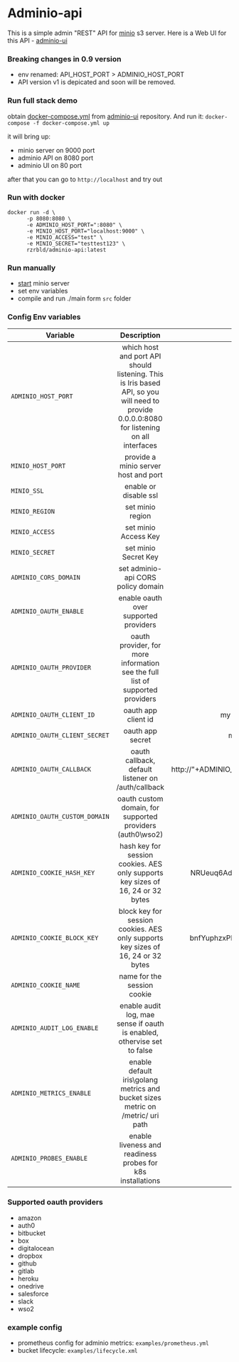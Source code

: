 # Adminio-api
This is a simple admin "REST" API for [minio](https://min.io/) s3 server.
Here is a Web UI for this API - [adminio-ui](https://github.com/rzrbld/adminio-ui)

### Breaking changes in 0.9 version

 - env renamed: API_HOST_PORT > ADMINIO_HOST_PORT
 - API version v1 is depicated and soon will be removed.

### Run full stack demo
obtain [docker-compose.yml](https://raw.githubusercontent.com/rzrbld/adminio-ui/master/docker-compose.yml) from [adminio-ui](https://github.com/rzrbld/adminio-ui) repository. And run it:
`` docker-compose -f docker-compose.yml up ``

it will bring up:

 - minio server on 9000 port
 - adminio API on 8080 port
 - adminio UI on 80 port

after that you can go to `` http://localhost `` and try out

### Run with docker
```
docker run -d \
      -p 8080:8080 \
      -e ADMINIO_HOST_PORT=":8080" \
      -e MINIO_HOST_PORT="localhost:9000" \
      -e MINIO_ACCESS="test" \
      -e MINIO_SECRET="testtest123" \
      rzrbld/adminio-api:latest

```

### Run manually
 - [start](https://docs.min.io/) minio server
 - set env variables
 - compile and run ./main form `src` folder

### Config Env variables
| Variable   |      Description      |  Default |
|--------------|:-----------------------:|-----------:|
| `ADMINIO_HOST_PORT` | which host and port API should listening. This is Iris based API, so you will need to provide 0.0.0.0:8080 for listening on all interfaces | localhost:8080 |
| `MINIO_HOST_PORT` |  provide a minio server host and port  |  localhost:9000 |
| `MINIO_SSL` | enable or disable ssl |  false |
| `MINIO_REGION` | set minio region | us-east-1 |
| `MINIO_ACCESS` | set minio Access Key | test |
| `MINIO_SECRET` | set minio Secret Key | testtest123 |
| `ADMINIO_CORS_DOMAIN` | set adminio-api CORS policy domain  | * |
| `ADMINIO_OAUTH_ENABLE` | enable oauth over supported providers | false |
| `ADMINIO_OAUTH_PROVIDER` | oauth provider, for more information see the full list of supported providers | github |
| `ADMINIO_OAUTH_CLIENT_ID` | oauth app client id | my-github-oauth-app-client-id |
| `ADMINIO_OAUTH_CLIENT_SECRET` | oauth app secret | my-github-oauth-app-secret |
| `ADMINIO_OAUTH_CALLBACK` | oauth callback, default listener on /auth/callback | http://"+ADMINIO_HOST_PORT+"/auth/callback |
| `ADMINIO_OAUTH_CUSTOM_DOMAIN` | oauth custom domain, for supported providers (auth0\wso2) | - |
| `ADMINIO_COOKIE_HASH_KEY` | hash key for session cookies. AES only supports key sizes of 16, 24 or 32 bytes | NRUeuq6AdskNPa7ewZuxG9TrDZC4xFat |
| `ADMINIO_COOKIE_BLOCK_KEY` | block key for session cookies. AES only supports key sizes of 16, 24 or 32 bytes | bnfYuphzxPhJMR823YNezH83fuHuddFC |
| `ADMINIO_COOKIE_NAME` | name for the session cookie | adminiosessionid |
| `ADMINIO_AUDIT_LOG_ENABLE` | enable audit log, mae sense if oauth is enabled, othervise set to false | false |
| `ADMINIO_METRICS_ENABLE` | enable default iris\golang metrics and bucket sizes metric on /metric/ uri path | false |
| `ADMINIO_PROBES_ENABLE` | enable liveness and readiness probes for k8s installations | false |

### Supported oauth providers

 - amazon
 - auth0
 - bitbucket
 - box
 - digitalocean
 - dropbox
 - github
 - gitlab
 - heroku
 - onedrive
 - salesforce
 - slack
 - wso2

 ### example config
 - prometheus config for adminio metrics: `examples/prometheus.yml`
 - bucket lifecycle: `examples/lifecycle.xml`
